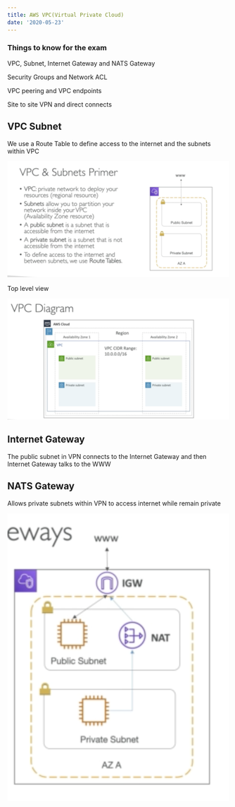 ```yaml
---
title: AWS VPC(Virtual Private Cloud)
date: '2020-05-23'
---
```


### Things to know for the exam

VPC, Subnet, Internet Gateway and NATS Gateway

Security Groups and Network ACL

VPC peering and VPC endpoints

Site to site VPN and direct connects

## VPC Subnet

We use a Route Table to define access to the internet and the subnets within VPC

![sub](./vpc-subnet.jpg)

Top level view

![top](./vpc-high-level.jpg)

## Internet Gateway

The public subnet in VPN connects to the Internet Gateway and then Internet Gateway talks to the WWW

## NATS Gateway

Allows private subnets within VPN to access internet while remain private

![nats](./nats.jpg)
